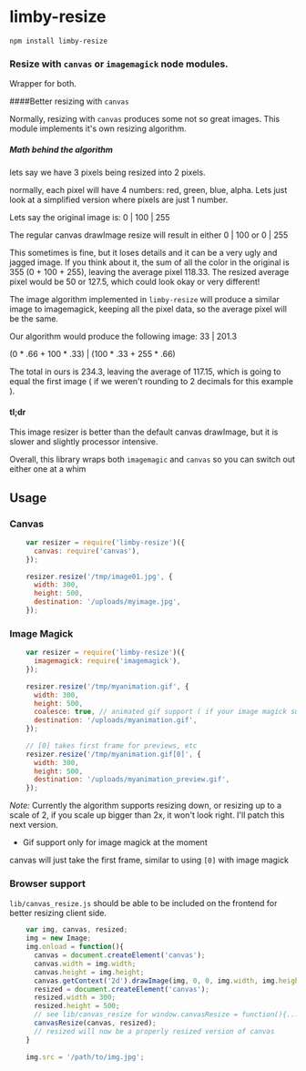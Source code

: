 limby-resize
============

    npm install limby-resize
    
    
### Resize with `canvas` or `imagemagick` node modules.

Wrapper for both.


####Better resizing with `canvas`

Normally, resizing with `canvas` produces some not so great images.  This module implements it's own resizing algorithm.


##### Math behind the algorithm

lets say we have 3 pixels being resized into 2 pixels.

normally, each pixel will have 4 numbers: red, green, blue, alpha.  Lets just look at a simplified version where pixels are just 1 number.

Lets say the original image is:
0  |  100  | 255

The regular canvas drawImage resize will result in either 
0 | 100   or
0 | 255

This sometimes is fine, but it loses details and it can be a very ugly and jagged image.
If you think about it, the sum of all the color in the original is 355 (0 + 100 + 255), leaving the average pixel 118.33.  The resized average pixel would be 50 or 127.5, which could look okay or very different!

The image algorithm implemented in `limby-resize` will produce a similar image to imagemagick, keeping all the pixel data, so the average pixel will be the same.

Our algorithm would produce the following image:
33  | 201.3

(0 * .66 + 100 * .33) | (100 * .33 + 255 * .66)

The total in ours is 234.3, leaving the average of 117.15, which is going to equal the first image ( if we weren't rounding to 2 decimals for this example ).

#### tl;dr

This image resizer is better than the default canvas drawImage, but it is slower and slightly processor intensive.

Overall, this library wraps both `imagemagic` and `canvas` so you can switch out either one at a whim


## Usage


### Canvas

```javascript
    var resizer = require('limby-resize')({
      canvas: require('canvas'),
    });
    
    resizer.resize('/tmp/image01.jpg', {
      width: 300,
      height: 500,
      destination: '/uploads/myimage.jpg',
    });
```    
    
### Image Magick

```javascript
    var resizer = require('limby-resize')({
      imagemagick: require('imagemagick'),
    });
    
    resizer.resize('/tmp/myanimation.gif', {
      width: 300,
      height: 500,
      coalesce: true, // animated gif support ( if your image magick supports )
      destination: '/uploads/myanimation.gif',
    });
    
    // [0] takes first frame for previews, etc
    resizer.resize('/tmp/myanimation.gif[0]', {
      width: 300,
      height: 500,
      destination: '/uploads/myanimation_preview.gif',
    });
```

    
*Note:*  Currently the algorithm supports resizing down, or resizing up to a scale of 2, if you scale up bigger than 2x, it won't look right.  I'll patch this next version.

* Gif support only for image magick at the moment

canvas will just take the first frame, similar to using `[0]` with image magick


### Browser support

`lib/canvas_resize.js` should be able to be included on the frontend for better resizing client side.  

```javascript
    var img, canvas, resized;
    img = new Image;
    img.onload = function(){
      canvas = document.createElement('canvas');
      canvas.width = img.width;
      canvas.height = img.height;
      canvas.getContext('2d').drawImage(img, 0, 0, img.width, img.height);
      resized = document.createElement('canvas');
      resized.width = 300;
      resized.height = 500;
      // see lib/canvas_resize for window.canvasResize = function(){...}
      canvasResize(canvas, resized);
      // resized will now be a properly resized version of canvas
    }
    
    img.src = '/path/to/img.jpg';
```
